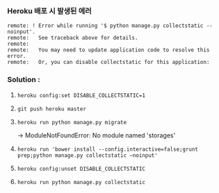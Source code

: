 ### Heroku 배포 시  발생된 에러

```
remote: ! Error while running '$ python manage.py collectstatic --noinput'.
remote:   See traceback above for details.
remote: 
remote:   You may need to update application code to resolve this error.
remote:   Or, you can disable collectstatic for this application:

```

### Solution : 

1. `heroku config:set DISABLE_COLLECTSTATIC=1`

2. `git push heroku master`

3. `heroku run python manage.py migrate` 

   -> ModuleNotFoundError: No module named 'storages'

4. ```heroku run 'bower install --config.interactive=false;grunt prep;python manage.py collectstatic —noinput'```

5. `heroku config:unset DISABLE_COLLECTSTATIC`

6. `heroku run python manage.py collectstatic`
